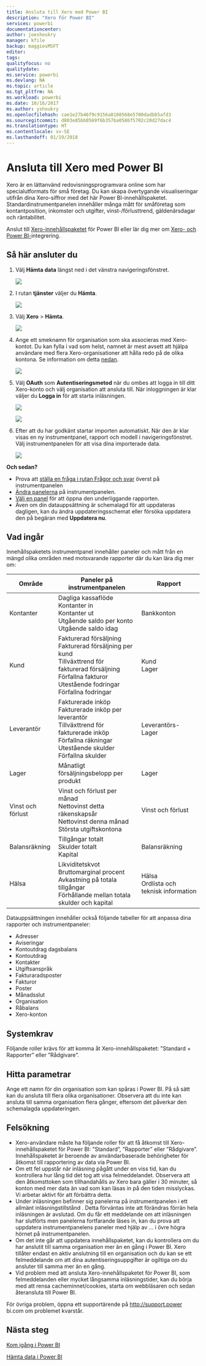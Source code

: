 ```yaml
---
title: Ansluta till Xero med Power BI
description: "Xero för Power BI"
services: powerbi
documentationcenter: 
author: joeshoukry
manager: kfile
backup: maggiesMSFT
editor: 
tags: 
qualityfocus: no
qualitydate: 
ms.service: powerbi
ms.devlang: NA
ms.topic: article
ms.tgt_pltfrm: NA
ms.workload: powerbi
ms.date: 10/16/2017
ms.author: yshoukry
ms.openlocfilehash: cae1e27b46f9c9156a8108568e5700dadbb5afd3
ms.sourcegitcommit: d803e85bb0569f6b357ba0586f5702c20d27dac4
ms.translationtype: HT
ms.contentlocale: sv-SE
ms.lasthandoff: 01/19/2018
---
```

# <a name="connect-to-xero-with-power-bi"></a>Ansluta till Xero med Power BI
Xero är en lättanvänd redovisningsprogramvara online som har specialutformats för små företag. Du kan skapa övertygande visualiseringar utifrån dina Xero-siffror med det här Power BI-innehållspaketet. Standardinstrumentpanelen innehåller många mått för småföretag som kontantposition, inkomster och utgifter, vinst-/förlusttrend, gäldenärsdagar och räntabilitet.

Anslut till [Xero-innehållspaketet](https://app.powerbi.com/getdata/services/xero) för Power BI eller lär dig mer om [Xero- och Power BI-](https://help.xero.com/Power-BI)integrering.

## <a name="how-to-connect"></a>Så här ansluter du
1. Välj **Hämta data** längst ned i det vänstra navigeringsfönstret.
   
   ![](media/service-connect-to-xero/getdata.png)
2. I rutan **tjänster** väljer du **Hämta**.
   
   ![](media/service-connect-to-xero/services.png)
3. Välj **Xero** \> **Hämta**.
   
   ![](media/service-connect-to-xero/connect.png)
4. Ange ett smeknamn för organisation som ska associeras med Xero-kontot. Du kan fylla i vad som helst, namnet är mest avsett att hjälpa användare med flera Xero-organisationer att hålla redo på de olika kontona. Se information om detta [nedan](#FindingParams).
   
   ![](media/service-connect-to-xero/params.png)
5. Välj **OAuth** som **Autentiseringsmetod** när du ombes att logga in till ditt Xero-konto och välj organisation att ansluta till. När inloggningen är klar väljer du **Logga in** för att starta inläsningen.
   
    ![](media/service-connect-to-xero/creds.png)
   
    ![](media/service-connect-to-xero/creds2.png)
6. Efter att du har godkänt startar importen automatiskt. När den är klar visas en ny instrumentpanel, rapport och modell i navigeringsfönstret. Välj instrumentpanelen för att visa dina importerade data.
   
     ![](media/service-connect-to-xero/dashboard.png)

**Och sedan?**

* Prova att [ställa en fråga i rutan Frågor och svar](power-bi-q-and-a.md) överst på instrumentpanelen
* [Ändra panelerna](service-dashboard-edit-tile.md) på instrumentpanelen.
* [Välj en panel](service-dashboard-tiles.md) för att öppna den underliggande rapporten.
* Även om din datauppsättning är schemalagd för att uppdateras dagligen, kan du ändra uppdateringsschemat eller försöka uppdatera den på begäran med **Uppdatera nu**.

## <a name="whats-included"></a>Vad ingår
Innehållspaketets instrumentpanel innehåller paneler och mått från en mängd olika områden med motsvarande rapporter där du kan lära dig mer om:  

| Område | Paneler på instrumentpanelen | Rapport |
| --- | --- | --- |
| Kontanter |Dagliga kassaflöde <br>Kontanter in <br>Kontanter ut <br>Utgående saldo per konto <br>Utgående saldo idag |Bankkonton |
| Kund |Fakturerad försäljning <br>Fakturerad försäljning per kund <br>Tillväxttrend för fakturerad försäljning <br>Förfallna fakturor <br>Utestående fodringar <br>Förfallna fodringar |Kund <br>Lager |
| Leverantör |Fakturerade inköp <br>Fakturerade inköp per leverantör <br>Tillväxttrend för fakturerade inköp <br> Förfallna räkningar <br>Utestående skulder <br>Förfallna skulder |Leverantörs- <br>Lager |
| Lager |Månatligt försäljningsbelopp per produkt |Lager |
| Vinst och förlust |Vinst och förlust per månad <br>Nettovinst detta räkenskapsår <br>Nettovinst denna månad <br>Största utgiftskontona |Vinst och förlust |
| Balansräkning |Tillgångar totalt <br>Skulder totalt <br>Kapital |Balansräkning |
| Hälsa |Likviditetskvot <br>Bruttomarginal procent <br> Avkastning på totala tillgångar <br>Förhållande mellan totala skulder och kapital |Hälsa <br>Ordlista och teknisk information |

Datauppsättningen innehåller också följande tabeller för att anpassa dina rapporter och instrumentpaneler:  

* Adresser  
* Aviseringar  
* Kontoutdrag dagsbalans  
* Kontoutdrag  
* Kontakter  
* Utgiftsanspråk  
* Fakturaradsposter  
* Fakturor  
* Poster  
* Månadsslut  
* Organisation  
* Råbalans  
* Xero-konton

## <a name="system-requirements"></a>Systemkrav
Följande roller krävs för att komma åt Xero-innehållspaketet: ”Standard + Rapporter” eller ”Rådgivare”.

<a name="FindingParams"></a>

## <a name="finding-parameters"></a>Hitta parametrar
Ange ett namn för din organisation som kan spåras i Power BI. På så sätt kan du ansluta till flera olika organisationer. Observera att du inte kan ansluta till samma organisation flera gånger, eftersom det påverkar den schemalagda uppdateringen.   

## <a name="troubleshooting"></a>Felsökning
* Xero-användare måste ha följande roller för att få åtkomst till Xero-innehållspaketet för Power BI: ”Standard”, ”Rapporter” eller ”Rådgivare”. Innehållspaketet är beroende av användarbaserade behörigheter för åtkomst till rapportering av data via Power BI.  
* Om ett fel uppstår när inläsning pågått under en viss tid, kan du kontrollera hur lång tid det tog att visa felmeddelandet. Observera att den åtkomsttoken som tillhandahålls av Xero bara gäller i 30 minuter, så konton med mer data än vad som kan läsas in på den tiden misslyckas. Vi arbetar aktivt för att förbättra detta.
* Under inläsningen befinner sig panelerna på instrumentpanelen i ett allmänt inläsningstillstånd . Detta förväntas inte att förändras förrän hela inläsningen är avslutad. Om du får ett meddelande om att inläsningen har slutförts men panelerna fortfarande läses in, kan du prova att uppdatera instrumentpanelens paneler med hjälp av ... i övre högra hörnet på instrumentpanelen.
* Om det inte går att uppdatera innehållspaketet, kan du kontrollera om du har anslutit till samma organisation mer än en gång i Power BI. Xero tillåter endast en aktiv anslutning till en organisation och du kan se ett felmeddelande om att dina autentiseringsuppgifter är ogiltiga om du ansluter till samma mer än en gång.  
* Vid problem med att ansluta Xero-innehållspaketet för Power BI, som felmeddelanden eller mycket långsamma inläsningstider, kan du börja med att rensa cacheminnet/cookies, starta om webbläsaren och sedan återansluta till Power BI.  

För övriga problem, öppna ett supportärende på http://support.power bi.com om problemet kvarstår.

## <a name="next-steps"></a>Nästa steg
[Kom igång i Power BI](service-get-started.md)

[Hämta data i Power BI](service-get-data.md)


